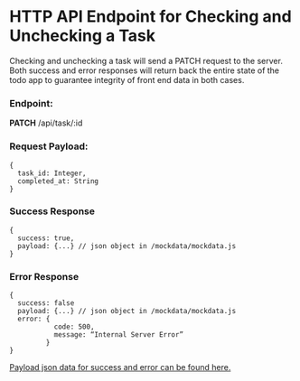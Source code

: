 # HTTP API Endpoint for Checking and Unchecking a Task

Checking and unchecking a task will send a PATCH request to the server. Both success and error responses will return back the entire state of the todo app to guarantee integrity of front end data in both cases.

### Endpoint:

**PATCH** /api/task/:id

### Request Payload:

```
{
  task_id: Integer,
  completed_at: String
}
```

### Success Response

```
{
  success: true,
  payload: {...} // json object in /mockdata/mockdata.js
}
```

### Error Response

```
{
  success: false
  payload: {...} // json object in /mockdata/mockdata.js
  error: {
           code: 500,
           message: “Internal Server Error”
         }
}
```

[Payload json data for success and error can be found here.](https://github.com/lorecrafting/wonder-todo/blob/master/src/mockdata/mockdata.js)
